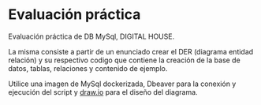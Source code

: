 # Evaluación práctica 
Evaluación práctica de DB MySql, DIGITAL HOUSE.


La misma consiste a partir de un enunciado crear el DER (diagrama entidad relación) y su respectivo codigo que contiene la creación de la base de datos, tablas, relaciones y contenido de ejemplo.

Utilice una imagen de MySql dockerizada, Dbeaver para la conexión y ejecución del script y [draw.io](draw.io) para el diseño del diagrama.

